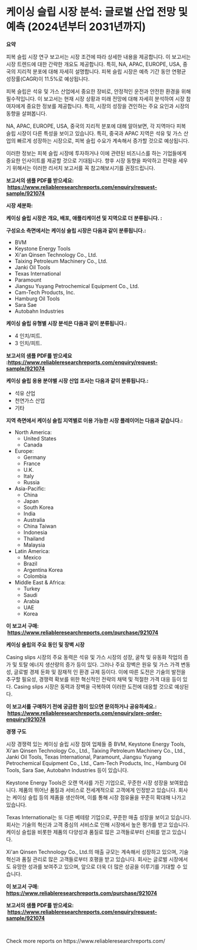 <p><h1>케이싱 슬립 시장 분석: 글로벌 산업 전망 및 예측 (2024년부터 2031년까지)</h1></p><p><strong>요약</strong></p>
<p><p>피복 슬립 시장 연구 보고서는 시장 조건에 따라 상세한 내용을 제공합니다. 이 보고서는 시장 트렌드에 대한 간략한 개요도 제공합니다. 특히, NA, APAC, EUROPE, USA, 중국의 지리적 분포에 대해 자세히 설명합니다. 피복 슬립 시장은 예측 기간 동안 연평균 성장률(CAGR)이 11.5%로 예상됩니다.</p><p>피복 슬립은 석유 및 가스 산업에서 중요한 장비로, 안정적인 운전과 안전한 환경을 위해 필수적입니다. 이 보고서는 현재 시장 상황과 미래 전망에 대해 자세히 분석하여 시장 참여자에게 중요한 정보를 제공합니다. 특히, 시장의 성장을 견인하는 주요 요인과 시장의 동향을 살펴봅니다.</p><p>NA, APAC, EUROPE, USA, 중국의 지리적 분포에 대해 알아보면, 각 지역마다 피복 슬립 시장이 다른 특성을 보이고 있습니다. 특히, 중국과 APAC 지역은 석유 및 가스 산업의 빠르게 성장하는 시장으로, 피복 슬립 수요가 계속해서 증가할 것으로 예상됩니다.</p><p>이러한 정보는 피복 슬립 시장에 투자하거나 이에 관련된 비즈니스를 하는 기업들에게 중요한 인사이트를 제공할 것으로 기대됩니다. 향후 시장 동향을 파악하고 전략을 세우기 위해서는 이러한 리서치 보고서를 꼭 참고해보시기를 권장드립니다.</p></p>
<p><strong>보고서의 샘플 PDF를 받으세요: &nbsp;<a href="https://www.reliableresearchreports.com/enquiry/request-sample/921074">https://www.reliableresearchreports.com/enquiry/request-sample/921074</a></strong></p>
<p><strong>시장 세분화:</strong></p>
<p><strong> 케이싱 슬립 시장은 개요, 배포, 애플리케이션 및 지역으로 더 분류됩니다. :</strong></p>
<p><strong>구성요소 측면에서는 케이싱 슬립 시장은 다음과 같이 분류됩니다.:</strong></p>
<p><ul><li>BVM</li><li>Keystone Energy Tools</li><li>Xi'an Qinsen Technology Co., Ltd.</li><li>Taixing Petroleum Machinery Co., Ltd.</li><li>Janki Oil Tools</li><li>Texas International</li><li>Paramount</li><li>Jiangsu Yuyang Petrochemical Equipment Co., Ltd.</li><li>Cam-Tech Products, Inc.</li><li>Hamburg Oil Tools</li><li>Sara Sae</li><li>Autobahn Industries</li></ul></p>
<p><strong> 케이싱 슬립 유형별 시장 분석은 다음과 같이 분류됩니다.:</strong></p>
<p><ul><li>4 인치/피트.</li><li>3 인치/피트.</li></ul></p>
<p><strong>보고서의 샘플 PDF를 받으세요 :<a href="https://www.reliableresearchreports.com/enquiry/request-sample/921074">https://www.reliableresearchreports.com/enquiry/request-sample/921074</a></strong></p>
<p><strong> 케이싱 슬립 응용 분야별 시장 산업 조사는 다음과 같이 분류됩니다.:</strong></p>
<p><ul><li>석유 산업</li><li>천연가스 산업</li><li>기타</li></ul></p>
<p><strong>지역 측면에서 케이싱 슬립 지역별로 이용 가능한 시장 플레이어는 다음과 같습니다.:</strong></p>
<p><ul>
    <li>
        North America:
        <ul>
            <li>United States</li>
            <li>Canada</li>
        </ul>
    </li>
    <li>
        Europe:
        <ul>
            <li>Germany</li>
            <li>France</li>
            <li>U.K.</li>
            <li>Italy</li>
            <li>Russia</li>
        </ul>
    </li>
    <li>
        Asia-Pacific:
        <ul>
            <li>China</li>
            <li>Japan</li>
            <li>South Korea</li>
            <li>India</li>
            <li>Australia</li>
            <li>China Taiwan</li>
            <li>Indonesia</li>
            <li>Thailand</li>
            <li>Malaysia</li>
        </ul>
    </li>
    <li>
        Latin America:
        <ul>
            <li>Mexico</li>
            <li>Brazil</li>
            <li>Argentina Korea</li>
            <li>Colombia</li>
        </ul>
    </li>
    <li>
        Middle East & Africa:
        <ul>
            <li>Turkey</li>
            <li>Saudi</li>
            <li>Arabia</li>
            <li>UAE</li>
            <li>Korea</li>
        </ul>
    </li>
    </ul></p>
<p><strong>이 보고서 구매: &nbsp;<a href="https://www.reliableresearchreports.com/purchase/921074">https://www.reliableresearchreports.com/purchase/921074</a></strong></p>
<p><strong>케이싱 슬립의 주요 동인 및 장벽 시장</strong></p>
<p><p>Casing slips 시장의 주요 동력은 석유 및 가스 시장의 성장, 굴착 및 유동화 작업의 증가 및 토탈 에너지 생산량의 증가 등이 있다. 그러나 주요 장벽은 원유 및 가스 가격 변동성, 글로벌 경제 둔화 및 잠재적 인 환경 규제 등이다. 이에 따른 도전은 기술의 발전을 추구할 필요성, 경쟁력 확보를 위한 혁신적인 전략의 채택 및 적절한 가격 대응 등이 있다. Casing slips 시장은 동력과 장벽을 극복하여 이러한 도전에 대응할 것으로 예상된다.</p></p>
<p><strong>이 보고서를 구매하기 전에 궁금한 점이 있으면 문의하거나 공유하세요.: &nbsp;<a href="https://www.reliableresearchreports.com/enquiry/pre-order-enquiry/921074">https://www.reliableresearchreports.com/enquiry/pre-order-enquiry/921074</a></strong></p>
<p><strong>경쟁 구도</strong></p>
<p><p>시장 경쟁력 있는 케이싱 슬립 시장 참여 업체들 중 BVM, Keystone Energy Tools, Xi'an Qinsen Technology Co., Ltd., Taixing Petroleum Machinery Co., Ltd., Janki Oil Tools, Texas International, Paramount, Jiangsu Yuyang Petrochemical Equipment Co., Ltd., Cam-Tech Products, Inc., Hamburg Oil Tools, Sara Sae, Autobahn Industries 등이 있습니다.</p><p>Keystone Energy Tools은 오랜 역사를 가진 기업으로, 꾸준한 시장 성장을 보여왔습니다. 제품의 뛰어난 품질과 서비스로 전세계적으로 고객에게 인정받고 있습니다. 회사는 케이싱 슬립 등의 제품을 생산하며, 이를 통해 시장 점유율을 꾸준히 확대해 나가고 있습니다.</p><p>Texas International는 또 다른 베테랑 기업으로, 꾸준한 매출 성장을 보이고 있습니다. 회사는 기술의 혁신과 고객 중심의 서비스로 인해 시장에서 높은 평가를 받고 있습니다. 케이싱 슬립을 비롯한 제품의 다양성과 품질로 많은 고객들로부터 신뢰를 얻고 있습니다.</p><p>Xi'an Qinsen Technology Co., Ltd.의 매출 규모는 계속해서 성장하고 있으며, 기술 혁신과 품질 관리로 많은 고객들로부터 호평을 받고 있습니다. 회사는 글로벌 시장에서도 유망한 성과를 보여주고 있으며, 앞으로 더욱 더 많은 성공을 이루기를 기대할 수 있습니다.</p></p>
<p><strong>이 보고서 구매: &nbsp; <a href="https://www.reliableresearchreports.com/purchase/921074">https://www.reliableresearchreports.com/purchase/921074</a></strong></p>
<p><strong>보고서의 샘플 PDF를 받으세요: &nbsp;<a href="https://www.reliableresearchreports.com/enquiry/request-sample/921074">https://www.reliableresearchreports.com/enquiry/request-sample/921074</a></strong><strong></strong></p>
<p>&nbsp;</p>
<p>Check more reports on https://www.reliableresearchreports.com/</p>